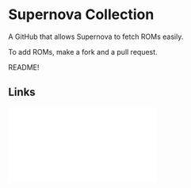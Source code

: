 # Supernova Collection
A GitHub that allows Supernova to fetch ROMs easily.

To add ROMs, make a fork and a pull request.

README!

## Links
![HTU](HowToUse.md)


